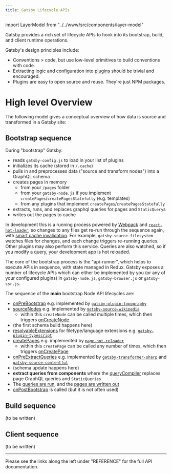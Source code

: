 ```yaml
---
title: Gatsby Lifecycle APIs
---
```


import LayerModel from "../../www/src/components/layer-model"

Gatsby provides a rich set of lifecycle APIs to hook into its bootstrap,
build, and client runtime operations.

Gatsby's design principles include:

- Conventions > code, but use low-level primitives to build conventions with
  code.
- Extracting logic and configuration into [plugins](/docs/plugins/) should be
  trivial and encouraged.
- Plugins are easy to open source and reuse. They're just NPM packages.

# High level Overview

The following model gives a conceptual overview of how data is source and transformed in a Gatsby site:

<LayerModel />

## Bootstrap sequence

During "bootstrap" Gatsby:

- reads `gatsby-config.js` to load in your list of plugins
- initializes its cache (stored in `/.cache`)
- pulls in and preprocesses data ("source and transform nodes") into a GraphQL schema
- creates pages in memory
  - from your `/pages` folder
  - from your `gatsby-node.js` if you implement `createPages`/`createPagesStatefully` (e.g. templates)
  - from any plugins that implement `createPages`/`createPagesStatefully`
- extracts, runs, and replaces graphql queries for pages and `StaticQuery`s
- writes out the pages to cache

In development this is a running process powered by [Webpack](https://github.com/gatsbyjs/gatsby/blob/dd91b8dceb3b8a20820b15acae36529799217ae4/packages/gatsby/package.json#L128) and [`react-hot-loader`](https://github.com/gatsbyjs/gatsby/blob/dd91b8dceb3b8a20820b15acae36529799217ae4/packages/gatsby/package.json#L104), so changes to any files get re-run through the sequence again, with [smart cache invalidation](https://github.com/gatsbyjs/gatsby/blob/ffd8b2d691c995c760fe380769852bcdb26a2278/packages/gatsby/src/bootstrap/index.js#L141). For example, `gatsby-source-filesystem` watches files for changes, and each change triggers re-running queries. Other plugins may also perform this service. Queries are also watched, so if you modify a query, your development app is hot reloaded.

The core of the bootstrap process is the "api-runner", which helps to execute APIs in sequence, with state managed in Redux. Gatsby exposes a number of lifecycle APIs which can either be implemented by you (or any of your configured plugins) in `gatsby-node.js`, `gatsby-browser.js` or `gatsby-ssr.js`.

The sequence of the **main** bootstrap Node API lifecycles are:

- [onPreBootstrap](/docs/node-apis/#onPreBootstrap) e.g. implemented by [`gatsby-plugin-typography`](https://github.com/gatsbyjs/gatsby/blob/master/packages/gatsby-plugin-typography/src/gatsby-node.js)
- [sourceNodes](/docs/node-apis/#sourceNodes) e.g. implemented by [`gatsby-source-wikipedia`](https://github.com/gatsbyjs/gatsby/blob/master/packages/gatsby-source-wikipedia/src/gatsby-node.js)
  - within this `createNode` can be called multiple times, which then triggers [onCreateNode](/docs/node-apis/#onCreateNode).
- (the first schema build happens here)
- [resolvableExtensions](/docs/node-apis/#resolvableExtensions) for filetype/language extensions e.g. [`gatsby-plugin-typescript`](https://github.com/gatsbyjs/gatsby/blob/master/packages/gatsby-plugin-typescript/src/gatsby-node.js)
- [createPages](/docs/node-apis/#createPages) e.g. implemented by [`page-hot-reloader`](https://github.com/gatsbyjs/gatsby/blob/master/packages/gatsby/src/bootstrap/page-hot-reloader.js)
  - within this `createPage` can be called any number of times, which then triggers [onCreatePage](/docs/node-apis/#onCreatePage)
- [onPreExtractQueries](/docs/node-apis/#onPreExtractQueries) e.g. implemented by [`gatsby-transformer-sharp`](https://github.com/gatsbyjs/gatsby/blob/master/packages/gatsby-transformer-sharp/src/gatsby-node.js) and [`gatsby-source-contentful`](https://github.com/gatsbyjs/gatsby/blob/master/packages/gatsby-source-contentful/src/gatsby-node.js)
- (schema update happens here)
- **extract queries from components** where the [queryCompiler](https://github.com/gatsbyjs/gatsby/blob/6de0e4408e14e599d4ec73948eb4153dc3cde849/packages/gatsby/src/internal-plugins/query-runner/query-compiler.js#L189) replaces page GraphQL queries and `StaticQueries`
- The [queries are run](https://github.com/gatsbyjs/gatsby/blob/6de0e4408e14e599d4ec73948eb4153dc3cde849/packages/gatsby/src/internal-plugins/query-runner/page-query-runner.js#L120), and the [pages are written out](https://github.com/gatsbyjs/gatsby/blob/master/packages/gatsby/src/internal-plugins/query-runner/pages-writer.js)
- [onPostBootstrap](/docs/node-apis/#onPostBootstrap) is called (but it is not often used)

## Build sequence

(to be written)

## Client sequence

(to be written)

---

Please see the links along the left under "REFERENCE" for the full API documentation.
